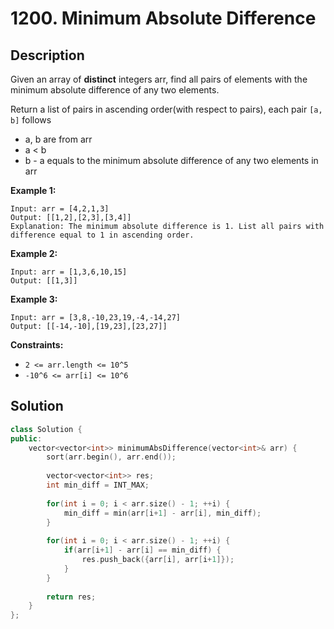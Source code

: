 # 1200. Minimum Absolute Difference

## Description

Given an array of **distinct** integers arr, find all pairs of elements with the minimum absolute difference of any two elements. 

Return a list of pairs in ascending order(with respect to pairs), each pair `[a, b]` follows

* a, b are from arr
* a < b
* b - a equals to the minimum absolute difference of any two elements in arr

**Example 1:**

```
Input: arr = [4,2,1,3]
Output: [[1,2],[2,3],[3,4]]
Explanation: The minimum absolute difference is 1. List all pairs with difference equal to 1 in ascending order.
```

**Example 2:**

```
Input: arr = [1,3,6,10,15]
Output: [[1,3]]
```

**Example 3:**

```
Input: arr = [3,8,-10,23,19,-4,-14,27]
Output: [[-14,-10],[19,23],[23,27]]
```

**Constraints:**

* `2 <= arr.length <= 10^5`
* `-10^6 <= arr[i] <= 10^6`

## Solution

```cpp
class Solution {
public:
    vector<vector<int>> minimumAbsDifference(vector<int>& arr) {
        sort(arr.begin(), arr.end());
        
        vector<vector<int>> res;
        int min_diff = INT_MAX;
        
        for(int i = 0; i < arr.size() - 1; ++i) {
            min_diff = min(arr[i+1] - arr[i], min_diff);
        }
        
        for(int i = 0; i < arr.size() - 1; ++i) {
            if(arr[i+1] - arr[i] == min_diff) {
                res.push_back({arr[i], arr[i+1]});
            }
        }
        
        return res;
    }
};
```